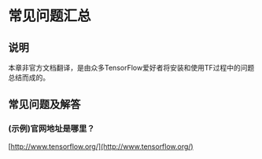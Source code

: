 # 常见问题汇总

## 说明

本章非官方文档翻译，是由众多TensorFlow爱好者将安装和使用TF过程中的问题总结而成的。

## 常见问题及解答

### (示例)官网地址是哪里？

[http://www.tensorflow.org/](http://www.tensorflow.org/)